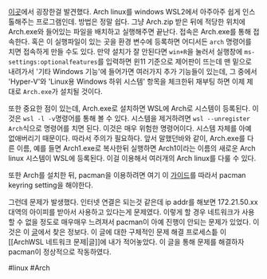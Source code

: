[이곳](https://github.com/yuk7/ArchWSL)에서 굉장한걸 발견했다. Arch linux를 windows WSL2에서 아주아주 쉽게 인스톨해주는 프로그램인데.
방법은 정말 쉽다. 그냥 Arch.zip 받은 뒤에 적당한 위치에 Arch.exe와 들어있는 파일을 배치하고 실행해주면 끝난다.
접속은 Arch.exe를 통해 접속한다. 혹은 이 실행파일이 있는 곳을 환경 변수에 등록하면 어디서든 `arch` 명령어를 치면 접속하게 만들 수도 있다.
만약 설치가 잘 안된다면 `win+R`을 눌러서 실행창에 `ms-settings:optionalfeatures`를 입력하면 윈11 기준으로 제어판이 뜨는데 맨 밑으로 내려가서 '기타 Windows 기능'에 들어가면 여러가지 추가 기능들이 있는데, 그 중에서 'Hyper-V'와 'Linux용 Windows 하위 시스템' 항목을 체크한뒤 재부팅 하면 이제 제대로 `Arch.exe`가 설치될 것이다.

또한 중요한 점이 있는데, Arch.exe로 설치하면 WSL에 Arch로 시스템이 등록된다. 이것은 `wsl -l -v`명령어를 통해 볼 수 있다. 시스템을 제거하려면 `wsl --unregister Arch`식으로 명령어를 치면 된다. 이것은 매우 위험한 명령어이다. 시스템 자체를 아예 없애버리기 때문이다. 따라서 주의가 필요하다. 
앞서 말했던바와 같이, Arch.exe를 다른 이름, 예를 들면 Arch1.exe로 복사한뒤 실행하면 Arch1이라는 이름의 새로운 Arch linux 시스템이 WSL에 등록된다. 이걸 이용해서 여러개의 Arch linux를 다룰 수 있다.

또한 Arch를 설치한 뒤, pacman을 이용하려면 여기 이 [가이드](https://wsldl-pg.github.io/ArchW-docs/How-to-Setup/#setup-after-install)를 따라서 pacman keyring setting을 해야한다.

그런데 문제가 발생했다. 인터넷 연결은 되는것 같은데 ip addr를 해보면 172.21.50.xx 대역의 아이피를 받아서 사용하고 있다는게 문제였다. 이렇게 할 경우 네트워크가 사용할 수 없을 정도로 매우매우 느려져서 pacman이 아예 진행이 안되는 문제가 있었다.
이것은 이 [글](https://ahnbk.dev/?p=316)에서 찾은 정보다. 이 글에 대한 구체적인 문제 해결 프로세스틑 이 [[ArchWSL 네트워크 문제|글]]에 내가 적어놓았다. 이 글을 통해 문제를 해결하자 pacman이 정상적으로 작동하였다.

#linux #Arch 